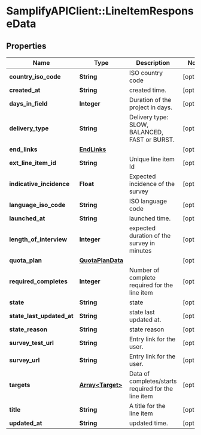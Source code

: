 # SamplifyAPIClient::LineItemResponseData

## Properties
Name | Type | Description | Notes
------------ | ------------- | ------------- | -------------
**country_iso_code** | **String** | ISO country code | [optional] 
**created_at** | **String** | created time. | [optional] 
**days_in_field** | **Integer** | Duration of the project in days. | [optional] 
**delivery_type** | **String** | Delivery type: SLOW, BALANCED, FAST or BURST. | [optional] 
**end_links** | [**EndLinks**](EndLinks.md) |  | [optional] 
**ext_line_item_id** | **String** | Unique line item Id | [optional] 
**indicative_incidence** | **Float** | Expected incidence of the survey | [optional] 
**language_iso_code** | **String** | ISO language code | [optional] 
**launched_at** | **String** | launched time. | [optional] 
**length_of_interview** | **Integer** | expected duration of the survey in minutes | [optional] 
**quota_plan** | [**QuotaPlanData**](QuotaPlanData.md) |  | [optional] 
**required_completes** | **Integer** | Number of complete required for the line item | [optional] 
**state** | **String** | state | [optional] 
**state_last_updated_at** | **String** | state last updated at. | [optional] 
**state_reason** | **String** | state reason | [optional] 
**survey_test_url** | **String** | Entry link for the user. | [optional] 
**survey_url** | **String** | Entry link for the user. | [optional] 
**targets** | [**Array&lt;Target&gt;**](Target.md) | Data of completes/starts required for the line item | [optional] 
**title** | **String** | A title for the line item | [optional] 
**updated_at** | **String** | updated time. | [optional] 


